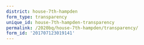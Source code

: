 ```yaml
---
district: house-7th-hampden
form_type: transparency
unique_id: house-7th-hampden-transparency
permalink: /2020bq/house-7th-hampden/transparency/
form_id: '201707123019141'
---
```

